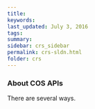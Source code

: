```yaml
---
title:  
keywords: 
last_updated: July 3, 2016
tags: 
summary: 
sidebar: crs_sidebar
permalink: crs-sldn.html
folder: crs
---
```


### About COS APIs

There are several ways.

